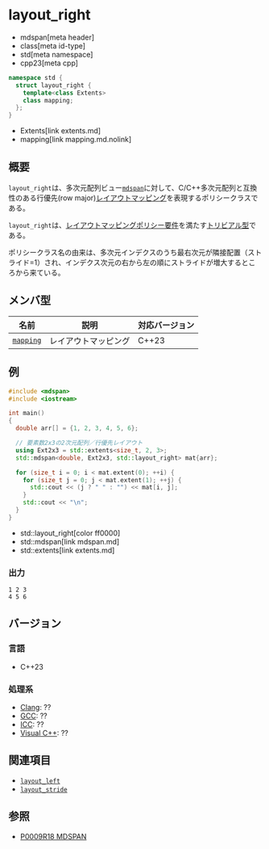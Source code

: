 # layout_right
* mdspan[meta header]
* class[meta id-type]
* std[meta namespace]
* cpp23[meta cpp]

```cpp
namespace std {
  struct layout_right {
    template<class Extents>
    class mapping;
  };
}
```
* Extents[link extents.md]
* mapping[link mapping.md.nolink]

## 概要
`layout_right`は、多次元配列ビュー[`mdspan`](mdspan.md)に対して、C/C++多次元配列と互換性のある行優先(row major)[レイアウトマッピング](LayoutMapping.md)を表現するポリシークラスである。

`layout_right`は、[レイアウトマッピングポリシー要件](LayoutMappingPolicy.md)を満たす[トリビアル型](/reference/type_traits/is_trivial.md)である。

ポリシークラス名の由来は、多次元インデクスのうち最右次元が隣接配置（ストライド=1）され、インデクス次元の右から左の順にストライドが増大するところから来ている。


## メンバ型

| 名前 | 説明 | 対応バージョン |
|------|------|----------------|
| [`mapping`](mapping.md.nolink) | レイアウトマッピング | C++23 |


## 例
```cpp example
#include <mdspan>
#include <iostream>

int main()
{
  double arr[] = {1, 2, 3, 4, 5, 6};

  // 要素数2x3の2次元配列／行優先レイアウト
  using Ext2x3 = std::extents<size_t, 2, 3>;
  std::mdspan<double, Ext2x3, std::layout_right> mat{arr};

  for (size_t i = 0; i < mat.extent(0); ++i) {
    for (size_t j = 0; j < mat.extent(1); ++j) {
      std::cout << (j ? " " : "") << mat[i, j];
    }
    std::cout << "\n";
  }
}
```
* std::layout_right[color ff0000]
* std::mdspan[link mdspan.md]
* std::extents[link extents.md]

### 出力
```
1 2 3
4 5 6
```


## バージョン
### 言語
- C++23

### 処理系
- [Clang](/implementation.md#clang): ??
- [GCC](/implementation.md#gcc): ??
- [ICC](/implementation.md#icc): ??
- [Visual C++](/implementation.md#visual_cpp): ??


## 関連項目
- [`layout_left`](layout_left.md)
- [`layout_stride`](layout_stride.md)


## 参照
- [P0009R18 MDSPAN](https://www.open-std.org/jtc1/sc22/wg21/docs/papers/2022/p0009r18.html)
